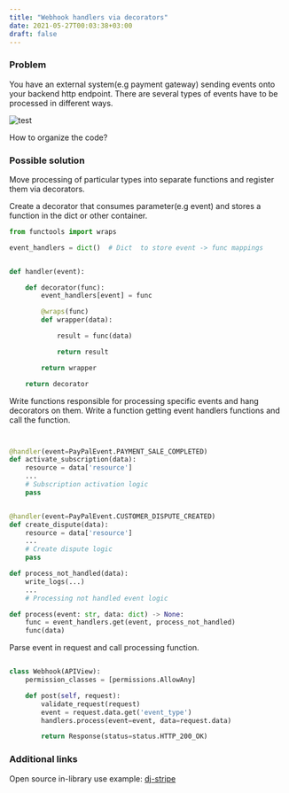 ```yaml
---
title: "Webhook handlers via decorators"
date: 2021-05-27T00:03:38+03:00
draft: false
---
```


### Problem
You have an external system(e.g payment gateway) sending events onto your backend http endpoint.
There are several types of events have to be processed in different ways.

![test](images/webhook_handlers/external_system.png)

How to organize the code?

### Possible solution
Move processing of particular types into separate functions and register them via decorators.


Create a decorator that consumes parameter(e.g event) and stores a function in the dict or other container.

```python
from functools import wraps

event_handlers = dict()  # Dict  to store event -> func mappings


def handler(event):

    def decorator(func):
        event_handlers[event] = func

        @wraps(func)
        def wrapper(data):

            result = func(data)

            return result

        return wrapper

    return decorator

```

Write functions responsible for processing specific events and hang decorators on them.
Write a function getting event handlers functions and call the function.

```python


@handler(event=PayPalEvent.PAYMENT_SALE_COMPLETED)
def activate_subscription(data):
    resource = data['resource']
    ...
    # Subscription activation logic
    pass


@handler(event=PayPalEvent.CUSTOMER_DISPUTE_CREATED)
def create_dispute(data):
    resource = data['resource']
    ...
    # Create dispute logic
    pass

def process_not_handled(data):
    write_logs(...)
    ...
    # Processing not handled event logic

def process(event: str, data: dict) -> None:
    func = event_handlers.get(event, process_not_handled)
    func(data)

```


Parse event in request and call processing function.

```python

class Webhook(APIView):
    permission_classes = [permissions.AllowAny]

    def post(self, request):
        validate_request(request)
        event = request.data.get('event_type')
        handlers.process(event=event, data=request.data)

        return Response(status=status.HTTP_200_OK)
```

### Additional links
Open source in-library use example: [dj-stripe](https://github.com/dj-stripe/dj-stripe/blob/master/djstripe/event_handlers.py)

